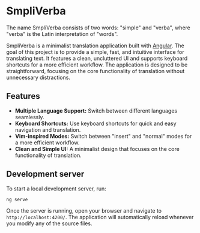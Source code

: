 # SmpliVerba

The name SmpliVerba consists of two words: "simple" and "verba", where "verba" is the Latin interpretation of "words".

SmpliVerba is a minimalist translation application built with [Angular](https://angular.dev/). The goal of this project is to provide a simple, fast, and intuitive interface for translating text. It features a clean, uncluttered UI and supports keyboard shortcuts for a more efficient workflow. The application is designed to be straightforward, focusing on the core functionality of translation without unnecessary distractions.

## Features

- **Multiple Language Support:** Switch between different languages seamlessly.
- **Keyboard Shortcuts:** Use keyboard shortcuts for quick and easy navigation and translation.
- **Vim-inspired Modes:** Switch between "insert" and "normal" modes for a more efficient workflow.
- **Clean and Simple UI:** A minimalist design that focuses on the core functionality of translation.

## Development server

To start a local development server, run:

```bash
ng serve
```

Once the server is running, open your browser and navigate to `http://localhost:4200/`. The application will automatically reload whenever you modify any of the source files.
